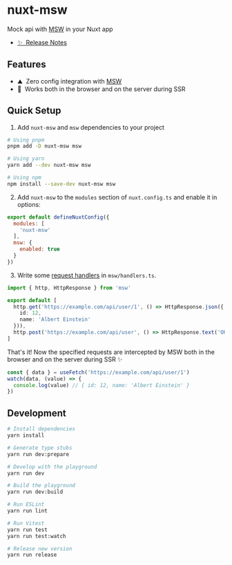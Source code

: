# nuxt-msw

[//]: # ([![npm version][npm-version-src]][npm-version-href])

[//]: # ([![npm downloads][npm-downloads-src]][npm-downloads-href])

[//]: # ([![License][license-src]][license-href])

[//]: # ([![Nuxt][nuxt-src]][nuxt-href])

Mock api with [MSW](https://mswjs.io) in your Nuxt app

- [✨ &nbsp;Release Notes](/CHANGELOG.md)
<!-- - [🏀 Online playground](https://stackblitz.com/github/your-org/nuxt-msw?file=playground%2Fapp.vue) -->
<!-- - [📖 &nbsp;Documentation](https://example.com) -->

## Features

<!-- Highlight some of the features your module provide here -->
- ⛰ &nbsp;Zero config integration with [MSW](https://mswjs.io)
- 🚠 &nbsp;Works both in the browser and on the server during SSR

## Quick Setup

1. Add `nuxt-msw` and `msw` dependencies to your project

```bash
# Using pnpm
pnpm add -D nuxt-msw msw

# Using yarn
yarn add --dev nuxt-msw msw

# Using npm
npm install --save-dev nuxt-msw msw
```

2. Add `nuxt-msw` to the `modules` section of `nuxt.config.ts` and enable it in options:

```js
export default defineNuxtConfig({
  modules: [
    'nuxt-msw'
  ],
  msw: {
    enabled: true
  }
})
```

3. Write some [request handlers](https://mswjs.io/docs/basics/mocking-responses) in `msw/handlers.ts`.

```ts
import { http, HttpResponse } from 'msw'

export default [
  http.get('https://example.com/api/user/1', () => HttpResponse.json({
    id: 12,
    name: 'Albert Einstein'
  })),
  http.post('https://example.com/api/user', () => HttpResponse.text('OK')),
]
```

That's it! Now the specified requests are intercepted by MSW both in the browser and on the server during SSR ✨

```ts
const { data } = useFetch('https://example.com/api/user/1')
watch(data, (value) => {
  console.log(value) // { id: 12, name: 'Albert Einstein' }
})
```

## Development

```bash
# Install dependencies
yarn install

# Generate type stubs
yarn run dev:prepare

# Develop with the playground
yarn run dev

# Build the playground
yarn run dev:build

# Run ESLint
yarn run lint

# Run Vitest
yarn run test
yarn run test:watch

# Release new version
yarn run release
```

<!-- Badges -->
[npm-version-src]: https://img.shields.io/npm/v/nuxt-msw/latest.svg?style=flat&colorA=18181B&colorB=28CF8D
[npm-version-href]: https://npmjs.com/package/nuxt-msw

[npm-downloads-src]: https://img.shields.io/npm/dm/nuxt-msw.svg?style=flat&colorA=18181B&colorB=28CF8D
[npm-downloads-href]: https://npmjs.com/package/nuxt-msw

[license-src]: https://img.shields.io/npm/l/nuxt-msw.svg?style=flat&colorA=18181B&colorB=28CF8D
[license-href]: https://npmjs.com/package/nuxt-msw

[nuxt-src]: https://img.shields.io/badge/Nuxt-18181B?logo=nuxt.js
[nuxt-href]: https://nuxt.com
